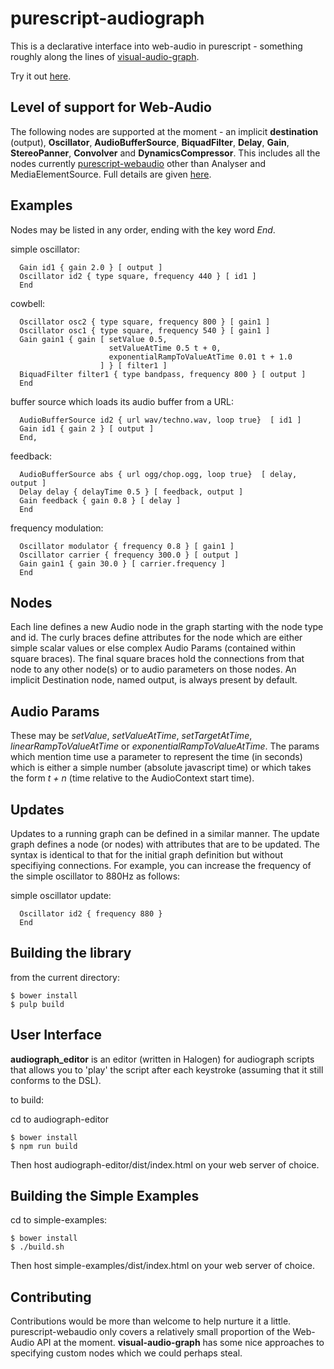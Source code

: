 purescript-audiograph
=====================

This is a declarative interface into web-audio in purescript - something roughly along the lines of [visual-audio-graph](https://github.com/benji6/virtual-audio-graph).

Try it out [here](http://www.tradtunedb.org.uk:8602/).

Level of support for Web-Audio
------------------------------

The following nodes are supported at the moment - an implicit __destination__ (output), __Oscillator__, __AudioBufferSource__, __BiquadFilter__, __Delay__, __Gain__, __StereoPanner__, __Convolver__ and __DynamicsCompressor__. This includes all the nodes currently [purescript-webaudio](hhttps://pursuit.purescript.org/packages/purescript-webaudio/0.1.2) other than Analyser and MediaElementSource. Full details are given [here](https://github.com/newlandsvalley/purescript-audiograph/blob/master/NODES.md).


Examples
--------

Nodes may be listed in any order, ending with the key word _End_.

simple oscillator:

```   
  Gain id1 { gain 2.0 } [ output ]
  Oscillator id2 { type square, frequency 440 } [ id1 ]
  End
```

cowbell:

```
  Oscillator osc2 { type square, frequency 800 } [ gain1 ]
  Oscillator osc1 { type square, frequency 540 } [ gain1 ]
  Gain gain1 { gain [ setValue 0.5,
                      setValueAtTime 0.5 t + 0,
                      exponentialRampToValueAtTime 0.01 t + 1.0
                    ] } [ filter1 ]
  BiquadFilter filter1 { type bandpass, frequency 800 } [ output ]
  End
```

buffer source which loads its audio buffer from a URL:

```
  AudioBufferSource id2 { url wav/techno.wav, loop true}  [ id1 ]
  Gain id1 { gain 2 } [ output ]
  End,
```

feedback:

```
  AudioBufferSource abs { url ogg/chop.ogg, loop true}  [ delay, output ]
  Delay delay { delayTime 0.5 } [ feedback, output ]
  Gain feedback { gain 0.8 } [ delay ]
  End
```

frequency modulation:

```
  Oscillator modulator { frequency 0.8 } [ gain1 ]
  Oscillator carrier { frequency 300.0 } [ output ]
  Gain gain1 { gain 30.0 } [ carrier.frequency ]
  End
```

Nodes
-----

Each line defines a new Audio node in the graph starting with the node type and id.  The curly braces define attributes for the node which are either simple scalar values or else complex Audio Params (contained within square braces). The final square braces hold the connections from that node to any other node(s) or to audio parameters on those nodes. An implicit Destination node, named output, is always present by default.

Audio Params
------------

These may be _setValue_, _setValueAtTime_, _setTargetAtTime_, _linearRampToValueAtTime_ or  _exponentialRampToValueAtTime_. The params which mention time use a parameter to represent the time (in seconds) which is either a simple number (absolute javascript time) or which takes the form _t + n_ (time relative to the AudioContext start time).

Updates
-------

Updates to a running graph can be defined in a similar manner.  The update graph defines a node (or nodes) with attributes that are to be updated.  The syntax is identical to that for the initial graph definition but without specifiying connections.  For example, you can increase the frequency of the simple oscillator to 880Hz as follows:

simple oscillator update:

```
  Oscillator id2 { frequency 880 }
  End
```

Building the library
--------------------

from the current directory:

    $ bower install
    $ pulp build

User Interface
--------------

__audiograph_editor__ is an editor (written in Halogen) for audiograph scripts that allows you to 'play' the script after each keystroke (assuming that it still conforms to the DSL).

to build:

cd to audiograph-editor

    $ bower install
    $ npm run build
    
Then host audiograph-editor/dist/index.html on your web server of choice.    

Building the Simple Examples
----------------------------

cd to simple-examples:

    $ bower install
    $ ./build.sh

Then host simple-examples/dist/index.html on your web server of choice.

Contributing
------------

Contributions would be more than welcome to help nurture it a little. purescript-webaudio only covers a relatively small proportion of the Web-Audio API at the moment. __visual-audio-graph__ has some nice approaches to specifying custom nodes which we could perhaps steal.
